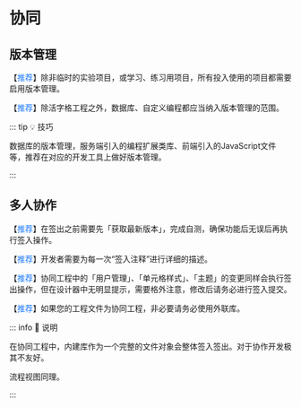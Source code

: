 # 协同

## 版本管理

【<font color="#1677FF">推荐</font>】除非临时的实验项目，或学习、练习用项目，所有投入使用的项目都需要启用版本管理。

【<font color="#1677FF">推荐</font>】除活字格工程之外，数据库、自定义编程都应当纳入版本管理的范围。

::: tip 💡 技巧

数据库的版本管理，服务端引入的编程扩展类库、前端引入的JavaScript文件等，推荐在对应的开发工具上做好版本管理。

:::

## 多人协作

【<font color="#1677FF">推荐</font>】在签出之前需要先「获取最新版本」，完成自测，确保功能后无误后再执行签入操作。

【<font color="#1677FF">推荐</font>】开发者需要为每一次“签入注释”进行详细的描述。

【<font color="#1677FF">推荐</font>】协同工程中的「用户管理」、「单元格样式」、「主题」的变更同样会执行签出操作，但在设计器中无明显提示，需要格外注意，修改后请务必进行签入提交。

【<font color="#1677FF">推荐</font>】如果您的工程文件为协同工程，非必要请务必使用外联库。

::: info 📘 说明

在协同工程中，内建库作为一个完整的文件对象会整体签入签出。对于协作开发极其不友好。

流程视图同理。

:::

